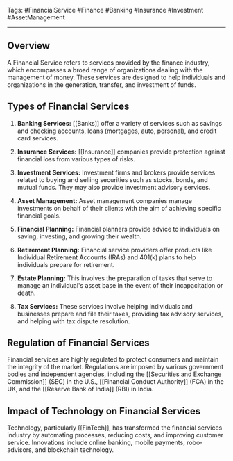 Tags: #FinancialService #Finance #Banking #Insurance #Investment #AssetManagement

---

## Overview

A Financial Service refers to services provided by the finance industry, which encompasses a broad range of organizations dealing with the management of money. These services are designed to help individuals and organizations in the generation, transfer, and investment of funds.

## Types of Financial Services

1. **Banking Services:** [[Banks]] offer a variety of services such as savings and checking accounts, loans (mortgages, auto, personal), and credit card services.
    
2. **Insurance Services:** [[Insurance]] companies provide protection against financial loss from various types of risks.
    
3. **Investment Services:** Investment firms and brokers provide services related to buying and selling securities such as stocks, bonds, and mutual funds. They may also provide investment advisory services.
    
4. **Asset Management:** Asset management companies manage investments on behalf of their clients with the aim of achieving specific financial goals.
    
5. **Financial Planning:** Financial planners provide advice to individuals on saving, investing, and growing their wealth.
    
6. **Retirement Planning:** Financial service providers offer products like Individual Retirement Accounts (IRAs) and 401(k) plans to help individuals prepare for retirement.
    
7. **Estate Planning:** This involves the preparation of tasks that serve to manage an individual's asset base in the event of their incapacitation or death.
    
8. **Tax Services:** These services involve helping individuals and businesses prepare and file their taxes, providing tax advisory services, and helping with tax dispute resolution.
    

## Regulation of Financial Services

Financial services are highly regulated to protect consumers and maintain the integrity of the market. Regulations are imposed by various government bodies and independent agencies, including the [[Securities and Exchange Commission]] (SEC) in the U.S., [[Financial Conduct Authority]] (FCA) in the UK, and the [[Reserve Bank of India]] (RBI) in India.

## Impact of Technology on Financial Services

Technology, particularly [[FinTech]], has transformed the financial services industry by automating processes, reducing costs, and improving customer service. Innovations include online banking, mobile payments, robo-advisors, and blockchain technology.